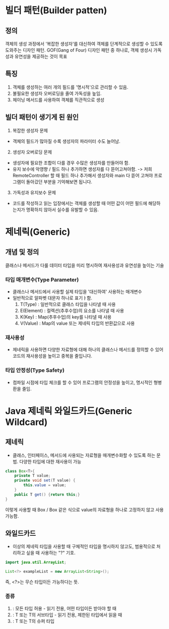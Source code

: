 # 빌더 패턴(Builder patten)
## 정의
객체의 생성 과정에서 '복잡한 생성자'를 대신하여 객체를 단계적으로
생성할 수 있도록 도와주는 디자인 패턴. GOF(Gang of Four)
디자인 패턴 중 하나로, 객체 생성시 가독성과 유연성을 제공하는 것이 목표

## 특징
1. 객체를 생성하는 여러 개의 필드를 '명시적'으로 관리할 수 있음.
2. 불필요한 생성자 오버로딩을 줄여 가독성을 높임.
3. 체이닝 메서드를 사용하여 객체를 직관적으로 생성

## 빌더 패턴이 생기게 된 원인
1. 복잡한 생성자 문제
- 객체의 필드가 많아질 수록 생성자의 파라미터 수도 늘어남.
2. 생성자 오버로딩 문제
- 생성자에 필요한 조합이 다를 경우 수많은 생성자를 만들어야 함.
- 유지 보수에 악영향 / 필드 하나 추가하면 생성자를 다 뜯어고쳐야함.
-> 저희 RemoteController 할 때 필드 하나 추가해서 생성자와 main 다 뜯어 고쳐야
프로그램이 돌아갔던 부분을 기억해보면 됩니다.
3. 가독성과 유지보수 문제
- 코드를 작성하고 읽는 입장에서는 객체를 생성할 때 어떤 값이
어떤 필드에 해당하는지가 명확하지 않아서 실수를 유발할 수 있음.

# 제네릭(Generic)
## 개념 및 정의
클래스나 메서드가 다룰 데이터 타입을 미리 명시하여 재사용성과
유연성을 높이는 기술

### 타입 매개변수(Type Parameter)
- 클래스나 메서드에서 사용할 실제 타입을 '대신하여' 사용하는 매개변수
- 일반적으로 알파벳 대문자 하나로 표기ㅏ함.
    1. T(Type) : 일반적으로 클래스 타입을 나타낼 때 사용
    2. E(Element) : 컬렉션(추후수업)의 요소를 나타낼 때 사용
    3. K(Key) : Map(추후수업)의 key를 나타낼 때 사용
    4. V(Value) : Map의 value 또는 제네릭 타입의 반환값으로 사용

### 재사용성
- 제네릭을 사용하면 다양한 자료형에 대해 하나의 클래스나 메서드를 
정의할 수 있어 코드의 재사용성을 높이고 중복을 줄입니다.

### 타입 안정성(Type Safety)
- 컴파일 시점에 타입 체크를 할 수 있어 프로그램의 안정성을 높이고, 
명시적인 형병환을 줄임.

# Java 제네릭 와일드카드(Generic Wildcard)

## 제네릭
- 클래스, 인터페이스, 메서드에 사용되는 자료형을 매개변수화할 수
있도록 하는 문법. 다양한 타입에 대한 재사용이 가능
```java
class Box<T>{
    private T value;
    private void set(T value) {
        this.value = value;
    }
    public T get() {return this;}
}
```
이렇게 사용할 때 Box<Integer> / Box<String> 같은 식으로
value의 자료형을 하나로 고정하지 않고 사용 가능함.

## 와일드카드
- 이상의 제네릭 타입을 사용할 때 구체적인 타입을 명시하지 않고도,
범용적으로 처리하고 싶을 때 사용하는 "?" 기호.

```java
import java.util.ArrayList;

List<?> exampleList = new ArrayList<String>();
```
즉, <?>는 무슨 타입이든 가능하다는 뜻.

### 종류
1. <?> : 모든 타입 허용
   - 읽기 전용, 어떤 타입이든 받아야 할 때
2. <? extends T> : T 또는 T의 서브타입
   - 읽기 전용, 제한된 타입에서 읽을 때
3. <? super T> : T 또는 T의 슈퍼 타입
   